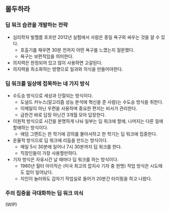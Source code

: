 ## 몰두하라

### 딥 워크 습관을 개발하는 전략

- 심리학자 빌헬름 호프만 2012년 실험에서 사람은 종일 욕구와 싸우는 것을 알 수 있다.
  - 호출기를 채우면 30분 전까지 어떤 욕구를 느꼈는지 질문했다.
  - 욕구는 보편적임을 의미한다.
- 의지력은 한정되어 있고 많이 사용하면 고갈된다.
- 의지력을 최소화하는 방향으로 일과와 의식을 만들어야한다.

### 딥 워크를 일상에 접목하는 네 가지 방식

- 수도승 방식으로 세상과 단절되는 방식이다.
  - 도널드 커누스(알고리즘 성능 분석에 혁신을 준 사람)는 수도승 방식을 취한다.
  - 이메일이 아닌 우편을 사용하며 중요한 편지는 비서가 관리한다.
  - 급한건 바로 답장 아닌건 3개월 모아 답장한다.
- 이원적 방식으로 시간을 분명하게 나눠 일부는 딥 워크에 할애, 나머지는 다른 일에 할애하는 방식이다.
  - 애덤 그랜트는 한 학기에 강의를 몰아서하고 한 학기는 딥 워크에 집중한다.
- 운율적 방식으로 딥 워크에 리듬을 만드는 방식이다.
  - 매일 5시 30분에 일어나 7시 30분까지 딥 워크를 한다.
  - 직장인들이 가장 사용할만하다.
- 기자 방식은 자유시간 날 때마다 딥 워크를 하는 방식이다.
  - 1980년 월터 아이작슨 (미국 최고의 잡지사 기자 중 한명) 작업 방식은 시도때도 없이 일어났다.
  - 지인이 놀러와도 갑자기 작업실로 들어가 20분간 타이핑을 하고 나왔다.

### 주의 집중을 극대화하는 딥 워크 의식

(WIP)